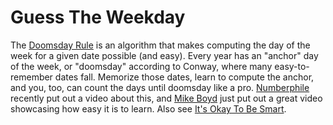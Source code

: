 # Guess The Weekday

The <a href="https://en.wikipedia.org/wiki/Doomsday_rule">Doomsday Rule</a> is an algorithm that makes computing the day of the week for a given
date possible (and easy). Every year has an "anchor" day of the week, or "doomsday" according to Conway, where many easy-to-remember dates fall.
Memorize those dates, learn to compute the anchor, and you, too, can count the days until doomsday like a pro.
<a href="https://youtu.be/z2x3SSBVGJU">Numberphile</a> recently put out a video about this, and
<a href="https://youtu.be/eSpW4I5moiA">Mike Boyd</a> just put out a great video showcasing how easy it is to learn. Also see
<a href="https://youtu.be/714LTMNJy5M">It's Okay To Be Smart</a>.
